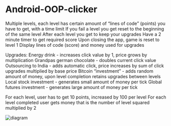 # Android-OOP-clicker

Multiple levels, each level has certain amount of “lines of code” (points) you have to get, with a time limit
If you fail a level you get reset to the beginning of the same level
After each level you get to keep your upgrades
Have a 2 minute timer to get required score
Upon closing the app, game is reset to level 1
Display lines of code (score) and money used for upgrades

Upgrades:
  Energy drink - increases click value by 1, price grows by multiplication 
  Grandpas german chocolate - doubles current click value
  Outsourcing to India - adds automatic click, price increases by sum of click upgrades multiplied by base price 
  Bitcoin “investment” - adds random amount of money, upon level completion retains upgrades between levels
  Local stock investment - generates small amount of money per tick
  Global futures investment - generates large amount of money per tick
  
For each level, user has to get 10 points, increased by 100 per level
For each level completed user gets money that is the number of level squared multiplied by 2



![diagram](https://github.com/Holander112/Android-OOP-clicker/assets/56825622/d9c1be1a-bd08-4fba-8766-751219a7b83c)
